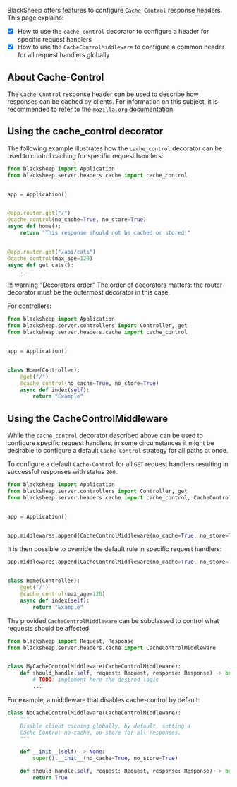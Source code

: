 BlackSheep offers features to configure `Cache-Control` response headers.
This page explains:

- [X] How to use the `cache_control` decorator to configure a header for specific
  request handlers
- [X] How to use the `CacheControlMiddleware` to configure a common header for all
  request handlers globally

## About Cache-Control

The `Cache-Control` response header can be used to describe how responses can
be cached by clients. For information on this subject, it is recommended to
refer to the [`mozilla.org` documentation](https://developer.mozilla.org/en-US/docs/Web/HTTP/Headers/Cache-Control).

## Using the cache_control decorator

The following example illustrates how the `cache_control` decorator can be used
to control caching for specific request handlers:

```python
from blacksheep import Application
from blacksheep.server.headers.cache import cache_control


app = Application()


@app.router.get("/")
@cache_control(no_cache=True, no_store=True)
async def home():
    return "This response should not be cached or stored!"


@app.router.get("/api/cats")
@cache_control(max_age=120)
async def get_cats():
    ...

```

!!! warning "Decorators order"
    The order of decorators matters: the router decorator must be the outermost
    decorator in this case.

For controllers:

```python
from blacksheep import Application
from blacksheep.server.controllers import Controller, get
from blacksheep.server.headers.cache import cache_control


app = Application()


class Home(Controller):
    @get("/")
    @cache_control(no_cache=True, no_store=True)
    async def index(self):
        return "Example"

```

## Using the CacheControlMiddleware

While the `cache_control` decorator described above can be used to configure
specific request handlers, in some circumstances it might be desirable to
configure a default `Cache-Control` strategy for all paths at once.

To configure a default `Cache-Control` for all `GET` request handlers resulting
in successful responses with status `200`.

```python
from blacksheep import Application
from blacksheep.server.controllers import Controller, get
from blacksheep.server.headers.cache import cache_control, CacheControlMiddleware


app = Application()


app.middlewares.append(CacheControlMiddleware(no_cache=True, no_store=True))
```

It is then possible to override the default rule in specific request handlers:

```python
app.middlewares.append(CacheControlMiddleware(no_cache=True, no_store=True))


class Home(Controller):
    @get("/")
    @cache_control(max_age=120)
    async def index(self):
        return "Example"
```

The provided `CacheControlMiddleware` can be subclassed to control what requests
should be affected:

```python
from blacksheep import Request, Response
from blacksheep.server.headers.cache import CacheControlMiddleware


class MyCacheControlMiddleware(CacheControlMiddleware):
    def should_handle(self, request: Request, response: Response) -> bool:
        # TODO: implement here the desired logic
        ...
```

For example, a middleware that disables cache-control by default:

```python
class NoCacheControlMiddleware(CacheControlMiddleware):
    """
    Disable client caching globally, by default, setting a
    Cache-Contro: no-cache, no-store for all responses.
    """

    def __init__(self) -> None:
        super().__init__(no_cache=True, no_store=True)

    def should_handle(self, request: Request, response: Response) -> bool:
        return True
```
